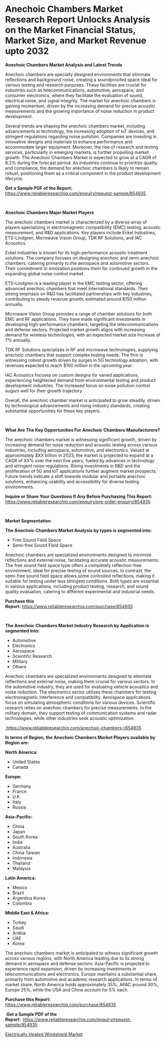 <p><h1>Anechoic Chambers Market Research Report Unlocks Analysis on the Market Financial Status, Market Size, and Market Revenue upto 2032</h1></p><p><strong>Anechoic Chambers Market Analysis and Latest Trends</strong></p>
<p><p>Anechoic chambers are specially designed environments that eliminate reflections and background noise, creating a soundproofed space ideal for various testing and research purposes. These facilities are crucial for industries such as telecommunications, automotive, aerospace, and consumer electronics, where they facilitate the evaluation of sound, electrical noise, and signal integrity. The market for anechoic chambers is gaining momentum, driven by the increasing demand for precise acoustic measurements and the growing importance of noise reduction in product development.</p><p>Several trends are shaping the anechoic chambers market, including advancements in technology, the increasing adoption of IoT devices, and stringent regulations regarding noise pollution. Companies are investing in innovative designs and materials to enhance performance and accommodate larger equipment. Moreover, the rise of research and testing services, particularly in emerging markets, is further propelling market growth. The Anechoic Chambers Market is expected to grow at a CAGR of 8.2% during the forecast period. As industries continue to prioritize quality and compliance, the demand for anechoic chambers is likely to remain robust, positioning them as a critical component in the product development lifecycle.</p></p>
<p><strong>Get a Sample PDF of the Report:&nbsp;</strong> <a href="https://www.reliableresearchiq.com/enquiry/request-sample/854935?utm_campaign=3171&utm_medium=2&utm_source=Github&utm_content=ia&utm_term=31032025&utm_id=anechoic-chambers">https://www.reliableresearchiq.com/enquiry/request-sample/854935</a></p>
<p>&nbsp;</p>
<p><strong>Anechoic Chambers Major Market Players</strong></p>
<p><p>The anechoic chambers market is characterized by a diverse array of players specializing in electromagnetic compatibility (EMC) testing, acoustic measurement, and R&D applications. Key players include Eckel Industries, ETS-Lindgren, Microwave Vision Group, TDK RF Solutions, and IAC Acoustics.</p><p>Eckel Industries is known for its high-performance acoustic treatment solutions. The company focuses on designing anechoic and semi-anechoic chambers, catering primarily to the aerospace and automotive sectors. Their commitment to innovation positions them for continued growth in the expanding global noise control market.</p><p>ETS-Lindgren is a leading player in the EMC testing sector, offering advanced anechoic chambers that meet international standards. Their strong emphasis on R&D has facilitated partnerships with key industries, contributing to steady revenue growth, estimated around $150 million annually.</p><p>Microwave Vision Group provides a range of chamber solutions for both EMC and RF applications. They have made significant investments in developing high-performance chambers, targeting the telecommunications and defense sectors. Projected market growth aligns with increasing demand for wireless technologies, with an expected market size increase of 7% annually.</p><p>TDK RF Solutions specializes in RF and microwave technologies, supplying anechoic chambers that support complex testing needs. The firm is witnessing robust growth driven by surges in 5G technology adoption, with revenues expected to reach $100 million in the upcoming year.</p><p>IAC Acoustics focuses on custom designs for varied applications, experiencing heightened demand from environmental testing and product development industries. The increased focus on noise pollution control augurs well for their growth trajectory.</p><p>Overall, the anechoic chamber market is anticipated to grow steadily, driven by technological advancements and rising industry standards, creating substantial opportunities for these key players.</p></p>
<p>&nbsp;</p>
<p><strong>What Are The Key Opportunities For Anechoic Chambers Manufacturers?</strong></p>
<p><p>The anechoic chambers market is witnessing significant growth, driven by increasing demand for noise reduction and acoustic testing across various industries, including aerospace, automotive, and electronics. Valued at approximately $XX billion in 2023, the market is projected to expand at a CAGR of XX% over the next five years, fueled by advances in technology and stringent noise regulations. Rising investments in R&D and the proliferation of 5G and IoT applications further augment market prospects. Future trends indicate a shift towards modular and portable anechoic solutions, enhancing usability and accessibility for diverse testing environments.</p></p>
<p><strong>Inquire or Share Your Questions If Any Before Purchasing This Report:</strong> <a href="https://www.reliableresearchiq.com/enquiry/pre-order-enquiry/854935?utm_campaign=3171&utm_medium=2&utm_source=Github&utm_content=ia&utm_term=31032025&utm_id=anechoic-chambers">https://www.reliableresearchiq.com/enquiry/pre-order-enquiry/854935</a></p>
<p>&nbsp;</p>
<p><strong>Market Segmentation</strong></p>
<p><strong>The Anechoic Chambers Market Analysis by types is segmented into:</strong></p>
<p><ul><li>Free Sound Field Space</li><li>Semi-free Sound Field Space</li></ul></p>
<p><p>Anechoic chambers are specialized environments designed to minimize reflections and external noise, facilitating accurate acoustic measurements. The free sound field space type offers a completely reflection-free environment, ideal for precise testing of sound sources. In contrast, the semi-free sound field space allows some controlled reflections, making it suitable for testing under less stringent conditions. Both types are essential in various applications, including product testing, research, and sound quality evaluation, catering to different experimental and industrial needs.</p></p>
<p><strong>Purchase this Report:&nbsp;</strong><a href="https://www.reliableresearchiq.com/purchase/854935?utm_campaign=3171&utm_medium=2&utm_source=Github&utm_content=ia&utm_term=31032025&utm_id=anechoic-chambers">https://www.reliableresearchiq.com/purchase/854935</a></p>
<p>&nbsp;</p>
<p><strong>The Anechoic Chambers Market Industry Research by Application is segmented into:</strong></p>
<p><ul><li>Automotive</li><li>Electronics</li><li>Aerospace</li><li>Scientific Research</li><li>Military</li><li>Others</li></ul></p>
<p><p>Anechoic chambers are specialized environments designed to eliminate reflections and external noise, making them crucial for various sectors. In the automotive industry, they are used for evaluating vehicle acoustics and noise reduction. The electronics sector utilizes these chambers for testing electromagnetic interference and compatibility. Aerospace applications focus on simulating atmospheric conditions for various devices. Scientific research relies on anechoic chambers for precise measurements. In the military domain, they support testing of communication systems and radar technologies, while other industries seek acoustic optimization.</p></p>
<p><a href="https://www.reliableresearchiq.com/anechoic-chambers-r854935?utm_campaign=3171&utm_medium=2&utm_source=Github&utm_content=ia&utm_term=31032025&utm_id=anechoic-chambers">&nbsp;https://www.reliableresearchiq.com/anechoic-chambers-r854935</a></p>
<p><strong>In terms of Region, the Anechoic Chambers Market Players available by Region are:</strong></p>
<p>
    <p> <strong> North America: </strong>
        <ul>
            <li>United States</li>
            <li>Canada</li>
        </ul>
        </p> 
    <p> <strong> Europe: </strong>
        <ul>
            <li>Germany</li>
            <li>France</li>
            <li>U.K.</li>
            <li>Italy</li>
            <li>Russia</li>
        </ul>
        </p> 
    <p> <strong> Asia-Pacific: </strong>
        <ul>
            <li>China</li>
            <li>Japan</li>
            <li>South Korea</li>
            <li>India</li>
            <li>Australia</li>
            <li>China Taiwan</li>
            <li>Indonesia</li>
            <li>Thailand</li>
            <li>Malaysia</li>
        </ul>
        </p> 
    <p> <strong> Latin America: </strong>
        <ul>
            <li>Mexico</li>
            <li>Brazil</li>
            <li>Argentina Korea</li>
            <li>Colombia</li>
        </ul>
        </p> 
    <p> <strong> Middle East & Africa: </strong>
        <ul>
            <li>Turkey</li>
            <li>Saudi</li>
            <li>Arabia</li>
            <li>UAE</li>
            <li>Korea</li>
        </ul>
    </p>
    </p>
<p><p>The anechoic chambers market is anticipated to witness significant growth across various regions, with North America leading due to its strong demand in aerospace and defense sectors. Asia-Pacific is projected to experience rapid expansion, driven by increasing investments in telecommunications and electronics. Europe maintains a substantial share, primarily from automotive and academic research applications. In terms of market share, North America holds approximately 35%, APAC around 30%, Europe 25%, while the USA and China account for 5% each.</p></p>
<p><strong>Purchase this Report: </strong><a href="https://www.reliableresearchiq.com/purchase/854935?utm_campaign=3171&utm_medium=2&utm_source=Github&utm_content=ia&utm_term=31032025&utm_id=anechoic-chambers">https://www.reliableresearchiq.com/purchase/854935</a></p>
<p>&nbsp;<strong>Get a Sample PDF of the Report:&nbsp;&nbsp;</strong><a href="https://www.reliableresearchiq.com/enquiry/request-sample/854935?utm_campaign=3171&utm_medium=2&utm_source=Github&utm_content=ia&utm_term=31032025&utm_id=anechoic-chambers">https://www.reliableresearchiq.com/enquiry/request-sample/854935</a></p>
<p><strong></strong></p>
<p><p><a href="https://github.com/mukaithaisia/Market-Research-Report-List-1/blob/main/electrically-heated-windshield-market.md?utm_campaign=3171&utm_medium=2&utm_source=Github&utm_content=ia&utm_term=31032025&utm_id=anechoic-chambers">Electrically Heated Windshield Market</a></p></p>